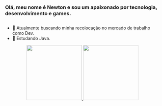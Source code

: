 ### Olá, meu nome é Newton e sou um apaixonado por tecnologia, desenvolvimento e games.
##
- 🔭 Atualmente buscando minha recolocação no mercado de trabalho como Dev.
- 🌱 Estudando Java.


<div align="center">
  <a href="https://github.com/NewtonAmbrizzi">
  <img height="180em" src="https://github-readme-stats.vercel.app/api?username=NewtonAmbrizzi&show_icons=true&theme=gruvbox_light&include_all_commits=true&count_private=true"/>
  <img height="180em" src="https://github-readme-stats.vercel.app/api/top-langs/?username=NewtonAmbrizzi&layout=compact&langs_count=7&theme=gruvbox_light"/>
</div>
